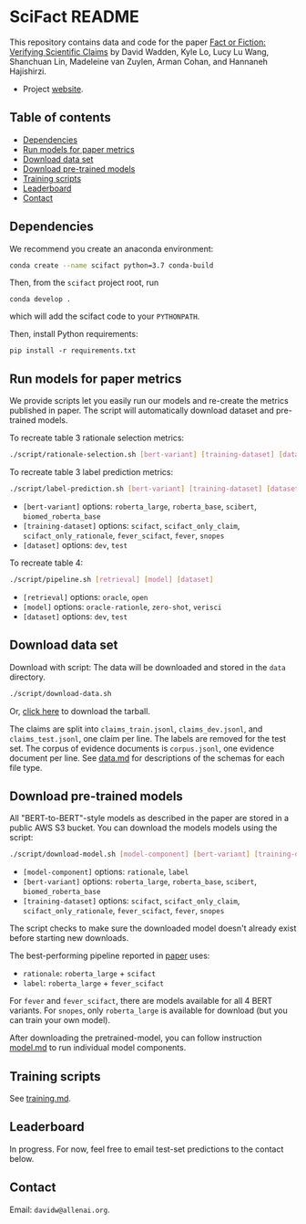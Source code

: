 # SciFact README

This repository contains data and code for the paper [Fact or Fiction: Verifying Scientific Claims](https://arxiv.org/abs/2004.14974) by David Wadden, Kyle Lo, Lucy Lu Wang, Shanchuan Lin, Madeleine van Zuylen, Arman Cohan, and Hannaneh Hajishirzi.

- Project [website](https://scifact.apps.allenai.org).

## Table of contents
- [Dependencies](#dependencies)
- [Run models for paper metrics](#run-models-for-paper-metrics)
- [Download data set](#download-data-set)
- [Download pre-trained models](#download-pre-trained-models)
- [Training scripts](#training-scripts)
- [Leaderboard](#leaderboard)
- [Contact](#contact)


## Dependencies

We recommend you create an anaconda environment:
```bash
conda create --name scifact python=3.7 conda-build
```
Then, from the `scifact` project root, run
```
conda develop .
```
which will add the scifact code to your `PYTHONPATH`.

Then, install Python requirements:
```
pip install -r requirements.txt
```

## Run models for paper metrics

We provide scripts let you easily run our models and re-create the metrics published in paper. The script will
automatically download dataset and pre-trained models.

To recreate table 3 rationale selection metrics:
```bash
./script/rationale-selection.sh [bert-variant] [training-dataset] [dataset]
```
To recreate table 3 label prediction metrics:
```bash
./script/label-prediction.sh [bert-variant] [training-dataset] [dataset]
```
- `[bert-variant]` options: `roberta_large`, `roberta_base`, `scibert`, `biomed_roberta_base`
- `[training-dataset]` options: `scifact`, `scifact_only_claim`, `scifact_only_rationale`, `fever_scifact`, `fever`, `snopes`
- `[dataset]` options: `dev`, `test`

To recreate table 4:
```bash
./script/pipeline.sh [retrieval] [model] [dataset]
```
- `[retrieval]` options: `oracle`, `open`
- `[model]` options: `oracle-rationle`, `zero-shot`, `verisci`
- `[dataset]` options: `dev`, `test`

## Download data set

Download with script: The data will be downloaded and stored in the `data` directory.
```bash
./script/download-data.sh
```
Or, [click here](https://scifact.s3-us-west-2.amazonaws.com/release/2020-05-01/data.tar.gz) to download the tarball.

The claims are split into `claims_train.jsonl`, `claims_dev.jsonl`, and `claims_test.jsonl`, one claim per line. The
labels are removed for the test set. The corpus of evidence documents is `corpus.jsonl`, one evidence document per line.
See [data.md](doc/data.md) for descriptions of the schemas for each file type.

## Download pre-trained models

All "BERT-to-BERT"-style models as described in the paper are stored in a public AWS S3 bucket. You can download the
models models using the script:
```bash
./script/download-model.sh [model-component] [bert-variant] [training-dataset]
```
- `[model-component]` options: `rationale`, `label`
- `[bert-variant]` options: `roberta_large`, `roberta_base`, `scibert`, `biomed_roberta_base`
- `[training-dataset]` options: `scifact`, `scifact_only_claim`, `scifact_only_rationale`, `fever_scifact`, `fever`, `snopes`

The script checks to make sure the downloaded model doesn't already exist before starting new downloads.

The best-performing pipeline reported in [paper](https://arxiv.org/abs/2004.14974) uses:
- `rationale`: `roberta_large` + `scifact`
- `label`: `roberta_large` + `fever_scifact`

For `fever` and `fever_scifact`, there are models available for all 4 BERT variants. For `snopes`, only `roberta_large`
is available for download (but you can train your own model).

After downloading the pretrained-model, you can follow instruction [model.md](doc/model.md) to 
run individual model components.

## Training scripts

See [training.md](training.md).

## Leaderboard

In progress. For now, feel free to email test-set predictions to the contact below.

## Contact

Email: `davidw@allenai.org`.
